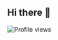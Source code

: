 ## Hi there 👋
![Profile views](https://visitor-badge.laobi.icu/badge?page_id=your-username)

<!--
**nguyennhuttruongctg/nguyennhuttruongctg** is a ✨ _special_ ✨ repository because its `README.md` (this file) appears on your GitHub profile.
![Profile views](https://visitor-badge.laobi.icu/badge?page_id=your-username)

Here are some ideas to get you started:

- 🔭 I’m currently working on ...
- 🌱 I’m currently learning ...
- 👯 I’m looking to collaborate on ...
- 🤔 I’m looking for help with ...
- 💬 Ask me about ...
- 📫 How to reach me: ...
- 😄 Pronouns: ...
- ⚡ Fun fact: ...
-->
